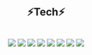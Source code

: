 
<div align=center>
<!--
 <h2>👋 드루와~ 임베디드가 뭔지 보여줄게 👋 </h2>
<img src="https://i3.ruliweb.com/ori/22/02/28/17f3d720564103e5b.gif">
 -->
 
<h2>⚡Tech⚡</h2>  <br>
 <img src="https://img.shields.io/badge/Linux-FCC624?style=for-the-badge&logo=Linux&logoColor=white">
 <img src="https://img.shields.io/badge/C-A8B9CC?style=for-the-badge&logo=C&logoColor=white">
 <img src="https://img.shields.io/badge/GIT-F05032?style=for-the-badge&logo=Git&logoColor=white">
 <img src="https://img.shields.io/badge/GITHUB-181717?style=for-the-badge&logo=Github&logoColor=white">
 <img src="https://img.shields.io/badge/SUBVERSION-809CC9?style=for-the badge&logo=Subversion&logoColor=white">

 <img src="https://img.shields.io/badge/Raspberry Pi-A22846?style=for-the-badge&logo=Raspberry Pi&logoColor=white">
 <img src="https://img.shields.io/badge/VIM-019733?style=for-the-badge&logo=Vim&logoColor=white">
 <img src="https://img.shields.io/badge/UBUNTU-E95420?style=for-the-badge&logo=Ubuntu&logoColor=white">
</div>

<!--
**yohda/yohda** is a ✨ _special_ ✨ repository because its `README.md` (this file) appears on your GitHub profile.

Here are some ideas to get you started:

- 🔭 I’m currently working on ...
- 🌱 I’m currently learning ...
- 👯 I’m looking to collaborate on ...
- 🤔 I’m looking for help with ...
- 💬 Ask me about ...
- 📫 How to reach me: ...
- 😄 Pronouns: ...
- ⚡ Fun fact: ...
-->

<div align=center>
 
</div>

